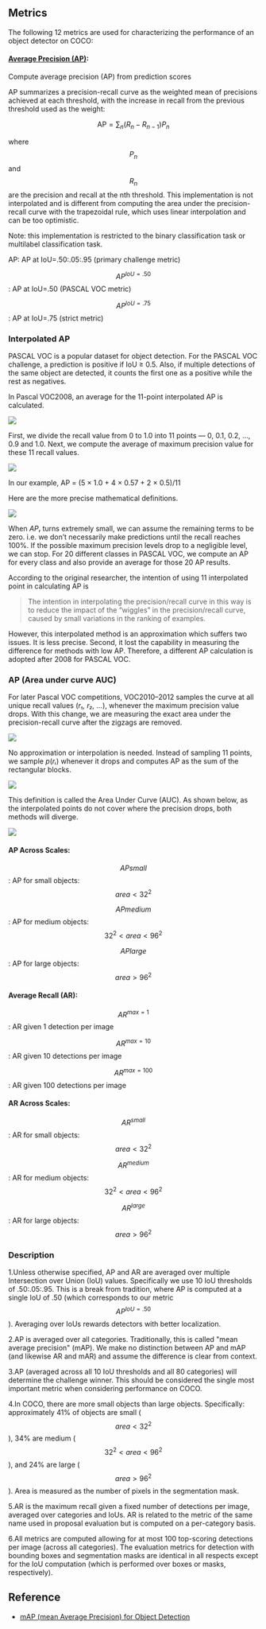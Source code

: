 ## Metrics

The following 12 metrics are used for characterizing the performance of an object detector on COCO:

#### [Average Precision \(AP\)](https://scikit-learn.org/stable/modules/generated/sklearn.metrics.precision_recall_curve.html):

Compute average precision \(AP\) from prediction scores

AP summarizes a precision-recall curve as the weighted mean of precisions achieved at each threshold, with the increase in recall from the previous threshold used as the weight:

$$
\text{AP} = \sum_n (R_n - R_{n-1}) P_n
$$

where $$P_n$$ and $$R_n$$ are the precision and recall at the nth threshold. This implementation is not interpolated and is different from computing the area under the precision-recall curve with the trapezoidal rule, which uses linear interpolation and can be too optimistic.

Note: this implementation is restricted to the binary classification task or multilabel classification task.

AP: AP at IoU=.50:.05:.95 \(primary challenge metric\)

$$AP^{IoU=.50}$$: AP at IoU=.50 \(PASCAL VOC metric\)

$$AP^{IoU=.75}$$: AP at IoU=.75 \(strict metric\)

### **Interpolated AP**

PASCAL VOC is a popular dataset for object detection. For the PASCAL VOC challenge, a prediction is positive if IoU ≥ 0.5. Also, if multiple detections of the same object are detected, it counts the first one as a positive while the rest as negatives.

In Pascal VOC2008, an average for the 11-point interpolated AP is calculated.

![](https://miro.medium.com/max/4400/1*naz02wO-XMywlwAdFzF-GA.jpeg)

First, we divide the recall value from 0 to 1.0 into 11 points — 0, 0.1, 0.2, …, 0.9 and 1.0. Next, we compute the average of maximum precision value for these 11 recall values.

![](https://miro.medium.com/max/3168/1*OIOis-n603z1Xngo_Ip6Dw.jpeg)

In our example, AP = \(5 × 1.0 + 4 × 0.57 + 2 × 0.5\)/11

Here are the more precise mathematical definitions.

![](https://miro.medium.com/max/1566/1*5C4GaqxfPrq-9lFINMix8Q.png)

When *AP*ᵣ turns extremely small, we can assume the remaining terms to be zero. i.e. we don’t necessarily make predictions until the recall reaches 100%. If the possible maximum precision levels drop to a negligible level, we can stop. For 20 different classes in PASCAL VOC, we compute an AP for every class and also provide an average for those 20 AP results.

According to the original researcher, the intention of using 11 interpolated point in calculating AP is

> The intention in interpolating the precision/recall curve in this way is to reduce the impact of the “wiggles” in the precision/recall curve, caused by small variations in the ranking of examples.

However, this interpolated method is an approximation which suffers two issues. It is less precise. Second, it lost the capability in measuring the difference for methods with low AP. Therefore, a different AP calculation is adopted after 2008 for PASCAL VOC.

### AP \(Area under curve AUC\)

For later Pascal VOC competitions, VOC2010–2012 samples the curve at all unique recall values \(_r₁, r₂, …_\), whenever the maximum precision value drops. With this change, we are measuring the exact area under the precision-recall curve after the zigzags are removed.

![](https://miro.medium.com/max/3520/1*TAuQ3UOA8xh_5wI5hwLHcg.jpeg)

No approximation or interpolation is needed. Instead of sampling 11 points, we sample _p_\(_rᵢ_\) whenever it drops and computes AP as the sum of the rectangular blocks.

![](https://miro.medium.com/max/3520/1*q6S0m6R6mQA1J6K30HZkvw.jpeg)

This definition is called the Area Under Curve \(AUC\). As shown below, as the interpolated points do not cover where the precision drops, both methods will diverge.

![](https://miro.medium.com/max/3520/1*dEfFSY6vFPSun96lRoxOEw.jpeg)

#### AP Across Scales:

$$AP{small}$$: AP for small objects: $$area < 32^2$$

$$AP{medium}$$: AP for medium objects: $$32^2 < area < 96^2$$

$$AP{large}$$: AP for large objects: $$area > 96^2$$

#### Average Recall \(AR\):

$$AR^{max=1}$$: AR given 1 detection per image

$$AR^{max=10}$$: AR given 10 detections per image

$$AR^{max=100}$$: AR given 100 detections per image

#### AR Across Scales:

$$AR^{small}$$: AR for small objects: $$area < 32^2$$

$$AR^{medium}$$: AR for medium objects: $$32^2 < area < 96^2$$

$$AR^{large}$$: AR for large objects: $$area > 96^2$$

### Description

1.Unless otherwise specified, AP and AR are averaged over multiple Intersection over Union \(IoU\) values. Specifically we use 10 IoU thresholds of .50:.05:.95. This is a break from tradition, where AP is computed at a single IoU of .50 \(which corresponds to our metric $$AP^{IoU=.50}$$\). Averaging over IoUs rewards detectors with better localization.

2.AP is averaged over all categories. Traditionally, this is called "mean average precision" \(mAP\). We make no distinction between AP and mAP \(and likewise AR and mAR\) and assume the difference is clear from context.

3.AP \(averaged across all 10 IoU thresholds and all 80 categories\) will determine the challenge winner. This should be considered the single most important metric when considering performance on COCO.

4.In COCO, there are more small objects than large objects. Specifically: approximately 41% of objects are small \($$area < 32^2$$\), 34% are medium \($$32^2 < area < 96^2$$\), and 24% are large \($$area > 96^2$$\). Area is measured as the number of pixels in the segmentation mask.

5.AR is the maximum recall given a fixed number of detections per image, averaged over categories and IoUs. AR is related to the metric of the same name used in proposal evaluation but is computed on a per-category basis.

6.All metrics are computed allowing for at most 100 top-scoring detections per image \(across all categories\). The evaluation metrics for detection with bounding boxes and segmentation masks are identical in all respects except for the IoU computation \(which is performed over boxes or masks, respectively\).

## Reference

- [mAP \(mean Average Precision\) for Object Detection](https://medium.com/@jonathan_hui/map-mean-average-precision-for-object-detection-45c121a31173)
